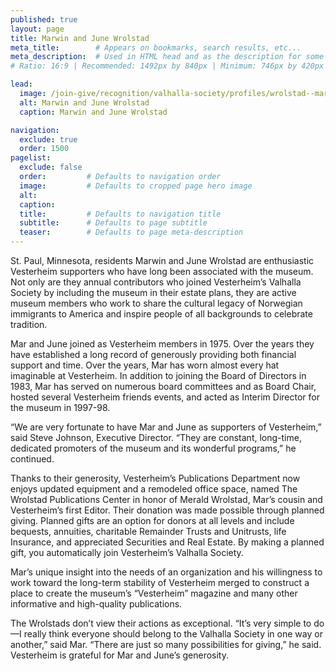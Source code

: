 ```yaml
---
published: true
layout: page
title: Marwin and June Wrolstad
meta_title:        # Appears on bookmarks, search results, etc...
meta_description:  # Used in HTML head and as the description for some search engines
# Ratio: 16:9 | Recommended: 1492px by 840px | Minimum: 746px by 420px

lead:
  image: /join-give/recognition/valhalla-society/profiles/wrolstad--marwin-and-june.jpg
  alt: Marwin and June Wrolstad
  caption: Marwin and June Wrolstad

navigation:
  exclude: true
  order: 1500
pagelist:
  exclude: false
  order:         # Defaults to navigation order  
  image:         # Defaults to cropped page hero image
  alt:
  caption:
  title:         # Defaults to navigation title
  subtitle:      # Defaults to page subtitle
  teaser:        # Defaults to page meta-description  
---
```

St. Paul, Minnesota, residents Marwin and June Wrolstad are enthusiastic Vesterheim supporters who have long been associated with the museum. Not only are they annual contributors who joined Vesterheim’s Valhalla Society by including the museum in their estate plans, they are active museum members who work to share the cultural legacy of Norwegian immigrants to America and inspire people of all backgrounds to celebrate tradition.

Mar and June joined as Vesterheim members in 1975. Over the years they have established a long record of generously providing both financial support and time. Over the years, Mar has worn almost every hat imaginable at Vesterheim. In addition to joining the Board of Directors in 1983, Mar has served on numerous board committees and as Board Chair, hosted several Vesterheim friends events, and acted as Interim Director for the museum in 1997-98.

“We are very fortunate to have Mar and June as supporters of Vesterheim,” said Steve Johnson, Executive Director. “They are constant, long-time, dedicated promoters of the museum and its wonderful programs,” he continued.

Thanks to their generosity, Vesterheim’s Publications Department now enjoys updated equipment and a remodeled office space, named The Wrolstad Publications Center in honor of Merald Wrolstad, Mar’s cousin and Vesterheim’s first Editor. Their donation was made possible through planned giving. Planned gifts are an option for donors at all levels and include bequests, annuities, charitable Remainder Trusts and Unitrusts, life Insurance, and appreciated Securities and Real Estate. By making a planned gift, you automatically join Vesterheim’s Valhalla Society.

Mar’s unique insight into the needs of an organization and his willingness to work toward the long-term stability of Vesterheim merged to construct a place to create the museum’s “Vesterheim” magazine and many other informative and high-quality publications.

The Wrolstads don’t view their actions as exceptional. “It’s very simple to do—I really think everyone should belong to the Valhalla Society in one way or another,” said Mar. “There are just so many possibilities for giving,” he said. Vesterheim is grateful for Mar and June’s generosity.